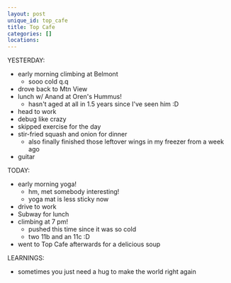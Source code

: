 ```yaml
---
layout: post
unique_id: top_cafe
title: Top Cafe
categories: []
locations: 
---
```


YESTERDAY:
* early morning climbing at Belmont
  * sooo cold q.q
* drove back to Mtn View
* lunch w/ Anand at Oren's Hummus!
  * hasn't aged at all in 1.5 years since I've seen him :D
* head to work
* debug like crazy
* skipped exercise for the day
* stir-fried squash and onion for dinner
  * also finally finished those leftover wings in my freezer from a week ago
* guitar

TODAY:
* early morning yoga!
  * hm, met somebody interesting!
  * yoga mat is less sticky now
* drive to work
* Subway for lunch
* climbing at 7 pm!
  * pushed this time since it was so cold
  * two 11b and an 11c :D
* went to Top Cafe afterwards for a delicious soup

LEARNINGS:
* sometimes you just need a hug to make the world right again
